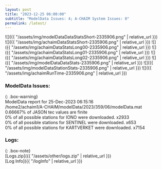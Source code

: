 ```yaml
---
layout: post
title: "2023-12-25 06:00:00"
subtitle: "ModelData Issues: 4; A-CHAIM System Issues: 0"
permalink: /latest/
---
```


![]({{ "/assets/img/modelDataDataStatsShort-2335906.png" | relative_url }})
![]({{ "/assets/img/achaimDataStatsShort-2335906.png" | relative_url }})
![]({{ "/assets/img/achaimDataStatsLong00-2335906.png" | relative_url }})
![]({{ "/assets/img/achaimDataStatsLong01-2335906.png" | relative_url }})
![]({{ "/assets/img/achaimDataStatsLong02-2335906.png" | relative_url }})
![]({{ "/assets/img/modelDataDataStats-2335906.png" | relative_url }})
![]({{ "/assets/img/modelDataStationStats-2335906.png" | relative_url }})
![]({{ "/assets/img/achaimRunTime-2335906.png" | relative_url }})


### ModelData Issues:  
  
{: .box-warning}  
 ModelData report for 25-Dec-2023 06:15:16   
 /home2/achaim1/A-CHAIM/modelData/2023/359/06/modelData.mat   
 0.66667% of JASON tec values are finite   
 0% of all possible stations for IONO were downloaded. x2933   
 0% of all possible stations for SENTINEL were downloaded. x653   
 0% of all possible stations for KARTVERKET were downloaded. x7154   
  


### Logs:  
  
{: .box-note}  
[Logs.zip]({{ "/assets/other/logs.zip" | relative_url }})  
[Log Info]({{ "/logInfo" | relative_url }})  

